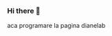 ### Hi there 👋
aca programare la pagina dianelab
<!--
**dianelab/dianelab** is a ✨ _special_ ✨

-->
